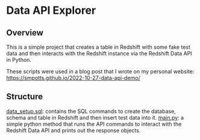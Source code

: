 # Data API Explorer

## Overview
This is a simple project that creates a table in Redshift with some fake test data and then interacts with the Redshift instance via the Redshift Data API in Python.

These scripts were used in a blog post that I wrote on my personal website: https://smpotts.github.io/2022-10-27-data-api-demo/

## Structure
[data_setup.sql](redshift_ddl/data_setup.sql): contains the SQL commands to create the database, schema and table in Redshift and then insert test data into it.
[main.py](main.py): a simple python method that runs the API commands to interact with the Redshift Data API and prints out the response objects.